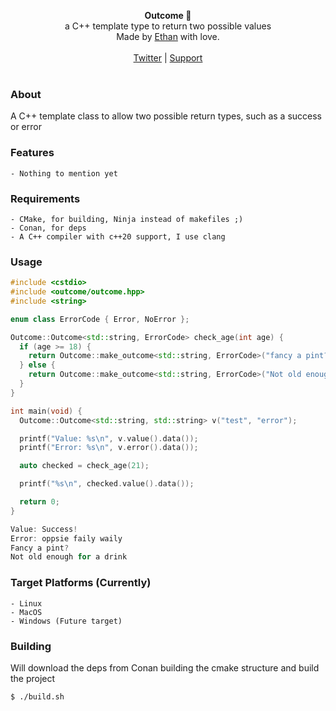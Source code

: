 <div id="header">
    <p align="center">
      <b>Outcome 📖</b><br>
  	  <span font-size="16px">a C++ template type to return two possible values </span><br>
      <span font-size="12px">Made by <a href="http://epmor.app">Ethan</a> with love.</span><br><br>
      <span><a href="https://www.twitter.com/glassofethanol">Twitter</a> | <a href="https://github.com/sponsors/gweithio">Support</a></span><br><br>
    </p>
</div>

### About

A C++ template class to allow two possible return types, such as a success or error

### Features

```
- Nothing to mention yet
```

### Requirements

```
- CMake, for building, Ninja instead of makefiles ;)
- Conan, for deps
- A C++ compiler with c++20 support, I use clang
```

### Usage

```cpp
#include <cstdio>
#include <outcome/outcome.hpp>
#include <string>

enum class ErrorCode { Error, NoError };

Outcome::Outcome<std::string, ErrorCode> check_age(int age) {
  if (age >= 18) {
    return Outcome::make_outcome<std::string, ErrorCode>("fancy a pint?", ErrorCode::NoError);
  } else {
    return Outcome::make_outcome<std::string, ErrorCode>("Not old enough to drink", ErrorCode::Error);
  }
}

int main(void) {
  Outcome::Outcome<std::string, std::string> v("test", "error");

  printf("Value: %s\n", v.value().data());
  printf("Error: %s\n", v.error().data());

  auto checked = check_age(21);

  printf("%s\n", checked.value().data());

  return 0;
}

Value: Success!
Error: oppsie faily waily
Fancy a pint?
Not old enough for a drink
```


### Target Platforms (Currently)

```
- Linux
- MacOS
- Windows (Future target)
```

### Building

Will download the deps from Conan building the cmake structure and build the project

```bash
$ ./build.sh
```
